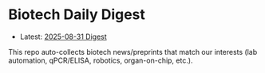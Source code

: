 # Biotech Daily Digest

- Latest: [2025-08-31 Digest](digest/2025-08-31.md)

This repo auto-collects biotech news/preprints that match our interests (lab automation, qPCR/ELISA, robotics, organ-on-chip, etc.).
